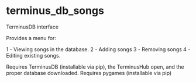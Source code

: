 # terminus_db_songs
TerminusDB interface

Provides a menu for:

1 - Viewing songs in the database.
2 - Adding songs
3 - Removing songs
4 - Editing existing songs.

Requires TerminusDB (installable via pip), the TerminusHub open, and the proper database downloaded.
Requires pygames (installable via pip)
